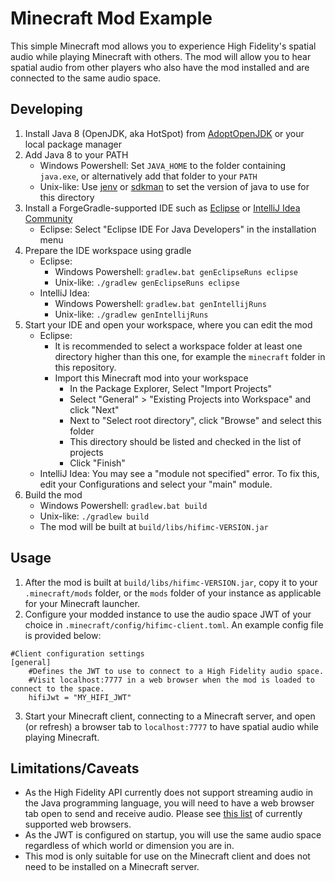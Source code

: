 # Minecraft Mod Example

This simple Minecraft mod allows you to experience High Fidelity's spatial audio while playing Minecraft with others. The mod will allow you to hear spatial audio from other players who also have the mod installed and are connected to the same audio space.

## Developing

1. Install Java 8 (OpenJDK, aka HotSpot) from [AdoptOpenJDK](https://adoptopenjdk.net/) or your local package manager
2. Add Java 8 to your PATH
    - Windows Powershell: Set `JAVA_HOME` to the folder containing `java.exe`, or alternatively add that folder to your `PATH`
    - Unix-like: Use [jenv](https://www.jenv.be/) or [sdkman](https://sdkman.io/) to set the version of java to use for this directory
3. Install a ForgeGradle-supported IDE such as [Eclipse](https://www.eclipse.org/getting_started/) or [IntelliJ Idea Community](https://www.jetbrains.com/idea/)
    - Eclipse: Select "Eclipse IDE For Java Developers" in the installation menu
4. Prepare the IDE workspace using gradle
    - Eclipse:
        - Windows Powershell: `gradlew.bat genEclipseRuns eclipse`
        - Unix-like: `./gradlew genEclipseRuns eclipse`
    - IntelliJ Idea:
        - Windows Powershell: `gradlew.bat genIntellijRuns`
        - Unix-like: `./gradlew genIntellijRuns`
5. Start your IDE and open your workspace, where you can edit the mod
    - Eclipse:
        - It is recommended to select a workspace folder at least one directory higher than this one, for example the `minecraft` folder in this repository.
        - Import this Minecraft mod into your workspace
            - In the Package Explorer, Select "Import Projects"
            - Select "General" > "Existing Projects into Workspace" and click "Next"
            - Next to "Select root directory", click "Browse" and select this folder
            - This directory should be listed and checked in the list of projects
            - Click "Finish"
    - IntelliJ Idea: You may see a "module not specified" error. To fix this, edit your Configurations and select your "main" module.
6. Build the mod
    - Windows Powershell: `gradlew.bat build`
    - Unix-like: `./gradlew build`
    - The mod will be built at `build/libs/hifimc-VERSION.jar`

## Usage

1. After the mod is built at `build/libs/hifimc-VERSION.jar`, copy it to your `.minecraft/mods` folder, or the `mods` folder of your instance as applicable for your Minecraft launcher.
2. Configure your modded instance to use the audio space JWT of your choice in `.minecraft/config/hifimc-client.toml`. An example config file is provided below:
```
#Client configuration settings
[general]
    #Defines the JWT to use to connect to a High Fidelity audio space.
    #Visit localhost:7777 in a web browser when the mod is loaded to connect to the space.
    hifiJwt = "MY_HIFI_JWT"
```
3. Start your Minecraft client, connecting to a Minecraft server, and open (or refresh) a browser tab to `localhost:7777` to have spatial audio while playing Minecraft.

## Limitations/Caveats

- As the High Fidelity API currently does not support streaming audio in the Java programming language, you will need to have a web browser tab open to send and receive audio. Please see [this list](https://www.highfidelity.com/knowledge/what-devices-are-compatible) of currently supported web browsers.
- As the JWT is configured on startup, you will use the same audio space regardless of which world or dimension you are in.
- This mod is only suitable for use on the Minecraft client and does not need to be installed on a Minecraft server.

